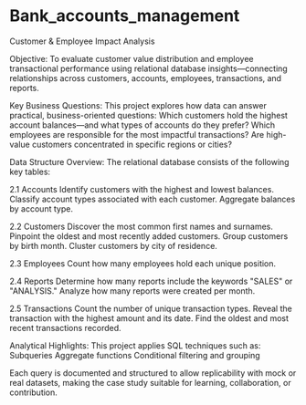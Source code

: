 # Bank_accounts_management
Customer &amp; Employee Impact Analysis


Objective:
    To evaluate customer value distribution and employee transactional performance using relational database insights—connecting relationships across customers, accounts, employees, transactions, and reports.

Key Business Questions:
    This project explores how data can answer practical, business-oriented questions:
    Which customers hold the highest account balances—and what types of accounts do they prefer?
    Which employees are responsible for the most impactful transactions?
    Are high-value customers concentrated in specific regions or cities?

Data Structure Overview:
  The relational database consists of the following key tables:
    
  2.1 Accounts
    Identify customers with the highest and lowest balances.
    Classify account types associated with each customer.
    Aggregate balances by account type.

  2.2 Customers
    Discover the most common first names and surnames.
    Pinpoint the oldest and most recently added customers.
    Group customers by birth month.
    Cluster customers by city of residence.

  2.3 Employees
    Count how many employees hold each unique position.

  2.4 Reports
    Determine how many reports include the keywords "SALES" or "ANALYSIS."
    Analyze how many reports were created per month.

  2.5 Transactions
    Count the number of unique transaction types.
    Reveal the transaction with the highest amount and its date.
    Find the oldest and most recent transactions recorded.

Analytical Highlights:
  This project applies SQL techniques such as:
    Subqueries
    Aggregate functions
    Conditional filtering and grouping

Each query is documented and structured to allow replicability with mock or real datasets, making the case study suitable for learning, collaboration, or contribution.
